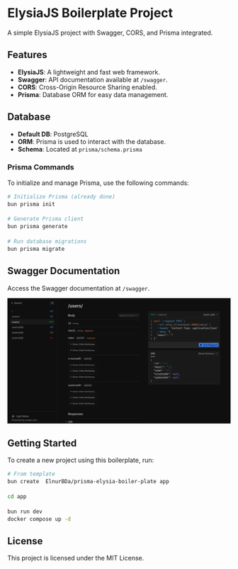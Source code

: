 # ElysiaJS Boilerplate Project

A simple ElysiaJS project with Swagger, CORS, and Prisma integrated.

## Features

- **ElysiaJS**: A lightweight and fast web framework.
- **Swagger**: API documentation available at `/swagger`.
- **CORS**: Cross-Origin Resource Sharing enabled.
- **Prisma**: Database ORM for easy data management.

## Database

- **Default DB**: PostgreSQL
- **ORM**: Prisma is used to interact with the database.
- **Schema**: Located at `prisma/schema.prisma`

### Prisma Commands

To initialize and manage Prisma, use the following commands:

```bash
# Initialize Prisma (already done)
bun prisma init

# Generate Prisma client
bun prisma generate

# Run database migrations
bun prisma migrate
```

## Swagger Documentation

Access the Swagger documentation at `/swagger`.

![Swagger UI](images/swagger.png)

## Getting Started

To create a new project using this boilerplate, run:

```bash
# From template
bun create  ElnurBDa/prisma-elysia-boiler-plate app

cd app

bun run dev
docker compose up -d
```

## License

This project is licensed under the MIT License.

